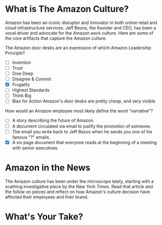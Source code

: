 <!--
{
"name": "the-amazon-culture",
"version" : "0.1",
"title" : "The Amazon Cultural Train Wreck",
"description" : "The Amazon culture has been in the news lately, and not in a good way. What should we learn from their experience?",
"homepage" : "https://github.com/sigma-512/outlearn-culture-homework",
"freshnessDate" : 2015-08-28,
"author" : "Jeff Whatcott & Will Koffel",
"license" : "CC BY 4.0"
}
-->

<!-- @section -->
# What is The Amazon Culture?
Amazon has been an iconic disruptor and innovator in both online retail and cloud infrastructure services. Jeff Bezos, the founder and CEO, has been a vocal driver and advocate for the Amazon work culture. Here are some of the core artifacts that capture the Amazon culture.
<!-- @link, "url" : "http://www.amazon.jobs/principles", "text": "Read the Amazon Leadership Principles." -->
<!-- @link, "url" : "https://www.evernote.com/l/AAMvVfGQlIBOireKZRj8-irGCSd2LQfopcU", "text": "Read the Secrets of Bezos article." -->

<!-- @multipleChoice -->
The Amazon door desks are an expression of which Amazon Leadership Principle?
- [ ] Invention
- [ ] Trust
- [ ] Dive Deep
- [ ] Disagree & Commit
- [X] Frugality
- [ ] Highest Standards
- [ ] Think Big
- [ ] Bias for Action
Amazon's door desks are pretty cheap, and very visible.
<!-- @end -->

<!-- @multipleChoice -->
How would an Amazon employee most likely define the word "narrative"?
- [ ] A story describing the future of Amazon.
- [ ] A document circulated via email to justify the promotion of someone.
- [ ] The email you write back to Jeff Bezos when he sends you one of his famous "?" emails.
- [X] A six page document that everyone reads at the beginning of a meeting with senior executives.
<!-- @end -->

<!-- @task, "hasDeliverable" : true, "text" : "Briefly describe what you believe to be the pros and cons of the Customer Obsession leadership principle with regard to its potential impact on Amazon culture."-->

<!-- @section -->
# Amazon in the News
The Amazon culture has been under the microscope lately, starting with a scathing investigative piece by the New York Times. Read that article and the follow on pieces and reflect on how Amazon's culture decision have affected their employees and their brand.
<!-- @link, "url" : "http://www.nytimes.com/2015/08/16/technology/inside-amazon-wrestling-big-ideas-in-a-bruising-workplace.html?_r=1", "text": "Read the New York Times article." -->
<!-- @link, "url" : "https://www.linkedin.com/pulse/amazonians-response-inside-amazon-wrestling-big-ideas-nick-ciubotariu", "text": "Read the Amazon mid-level manager's detailed response." -->
<!-- @link, "url" : "http://www.geekwire.com/2015/full-memo-jeff-bezos-responds-to-cutting-nyt-expose-says-tolerance-for-lack-of-empathy-needs-to-be-zero/", "text": "Read the Jeff Bezos response." -->
<!-- @link, "url" : "https://signalvnoise.com/posts/3917-ceos-are-often-the-last-to-know", "text": "Read the RoR creator's commentary on Jeff Bezos response." -->
<!-- @link, "url" : "http://www.fastcompany.com/3050251/what-amazon-can-teach-us-about-high-performing-work-cultures", "text": "Read the Fast Company commentary on Amazon and broken work cultures." -->
<!-- @link, "url" : "http://www.inc.com/justin-bariso/starbucks-vs-amazon-a-tale-of-two-cultures.html", "text": "Read the Starbucks vs. Amazon culture article." -->

<!-- @section -->
# What's Your Take?
<!-- @task, "hasDeliverable" : true, "text" : "What, if anything, should Outlearn take away from the Amazon experience of defining, implementing, and defending company culture?"-->
<!-- @task, "hasDeliverable" : true, "text" : "What, if anything, should Jeff Bezos do in response to the recent bad press?"-->
